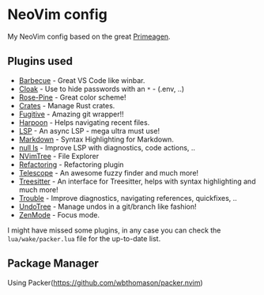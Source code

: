 # NeoVim config

My NeoVim config based on the great [Primeagen](https://github.com/ThePrimeagen/vim-be-good).

## Plugins used

* [Barbecue](https://github.com/utilyre/barbecue.nvim) - Great VS Code like winbar.
* [Cloak](https://github.com/laytan/cloak.nvim) - Use to hide passwords with an `*` - (.env, ..)
* [Rose-Pine](https://github.com/rose-pine/neovim) - Great color scheme!
* [Crates](https://github.com/Saecki/crates.nvim) - Manage Rust crates.
* [Fugitive](https://github.com/tpope/vim-fugitive) - Amazing git wrapper!! 
* [Harpoon](https://github.com/ThePrimeagen/harpoon) - Helps navigating recent files.
* [LSP](https://github.com/prabirshrestha/vim-lsp) - An async LSP - mega ultra must use!
* [Markdown](https://github.com/preservim/vim-markdown) - Syntax Highlighting for Markdown.
* [null ls](https://github.com/jose-elias-alvarez/null-ls.nvim) - Improve LSP with diagnostics, code actions, ..
* [NVimTree](https://github.com/nvim-tree/nvim-tree.lua) - File Explorer
* [Refactoring](https://github.com/ThePrimeagen/refactoring.nvim) - Refactoring plugin
* [Telescope](https://github.com/nvim-telescope/telescope.nvim) - An awesome fuzzy finder and much more!
* [Treesitter](https://github.com/nvim-treesitter/nvim-treesitter) - An interface for Treesitter, helps with syntax highlighting and much more!
* [Trouble](https://github.com/folke/trouble.nvim) - Improve diagnostics, navigating references, quickfixes, ..
* [UndoTree](https://github.com/mbbill/undotree) - Manage undos in a git/branch like fashion!
* [ZenMode](https://github.com/folke/zen-mode.nvim) - Focus mode.

I might have missed some plugins, in any case you can check the `lua/wake/packer.lua` file for the up-to-date list.


## Package Manager

Using Packer(https://github.com/wbthomason/packer.nvim)
